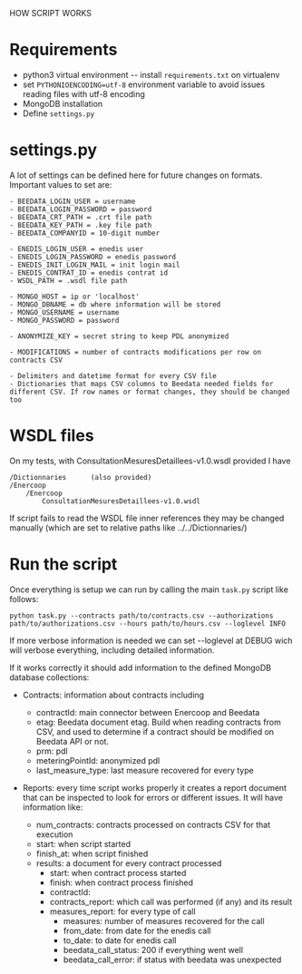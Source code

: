 HOW SCRIPT WORKS



# Requirements

- python3 virtual environment
-- install `requirements.txt` on virtualenv
- set `PYTHONIOENCODING=utf-8` environment variable to avoid issues reading files with utf-8 encoding
- MongoDB installation
- Define `settings.py`



# settings.py

A lot of settings can be defined here for future changes on formats. 
Important values to set are:

	- BEEDATA_LOGIN_USER = username
	- BEEDATA_LOGIN_PASSWORD = password
	- BEEDATA_CRT_PATH = .crt file path
	- BEEDATA_KEY_PATH = .key file path
	- BEEDATA_COMPANYID = 10-digit number
	
	- ENEDIS_LOGIN_USER = enedis user
	- ENEDIS_LOGIN_PASSWORD = enedis password
	- ENEDIS_INIT_LOGIN_MAIL = init login mail
	- ENEDIS_CONTRAT_ID = enedis contrat id
	- WSDL_PATH = .wsdl file path
	
	- MONGO_HOST = ip or 'localhost'
	- MONGO_DBNAME = db where information will be stored
	- MONGO_USERNAME = username
	- MONGO_PASSWORD = password
	
	- ANONYMIZE_KEY = secret string to keep PDL anonymized
	
	- MODIFICATIONS = number of contracts modifications per row on contracts CSV
	
	- Delimiters and datetime format for every CSV file
	- Dictionaries that maps CSV columns to Beedata needed fields for different CSV. If row names or format changes, they should be changed too
	


# WSDL files

On my tests, with ConsultationMesuresDetaillees-v1.0.wsdl provided I have


    /Dictionnaries		(also provided)
    /Enercoop
	    /Enercoop
		    ConsultationMesuresDetaillees-v1.0.wsdl
		    
		
If script fails to read the WSDL file inner references they may be changed manually (which are set to relative paths like ../../Dictionnaries/)
	
	



# Run the script

Once everything is setup we can run by calling the main `task.py` script like follows:

`python task.py --contracts path/to/contracts.csv --authorizations path/to/authorizations.csv --hours path/to/hours.csv --loglevel INFO`

If more verbose information is needed we can set --loglevel at DEBUG wich will verbose everything, including detailed information.

If it works correctly it should add information to the defined MongoDB database collections:

- Contracts: information about contracts including
 
	- contractId: main connector between Enercoop and Beedata
	- etag: Beedata document etag. Build when reading contracts from CSV, and used to determine if a contract should be modified on Beedata API or not.
	- prm: pdl
	- meteringPointId: anonymized pdl
	- last_measure_type: last measure recovered for every type

- Reports: every time script works properly it creates a report document that can be inspected to look for errors or different issues. It will have information like:
	- num_contracts: contracts processed on contracts CSV for that execution
	- start: when script started
	- finish_at: when script finished
	- results: a document for every contract processed
		- start: when contract process started
		- finish: when contract process finished
		- contractId:
		- contracts_report: which call was performed (if any) and its result
		- measures_report: for every type of call
			- measures: number of measures recovered for the call
			- from_date: from date for the enedis call
			- to_date: to date for enedis call
			- beedata_call_status: 200 if everything went well
			- beedata_call_error: if status with beedata was unexpected
			

		
	 
